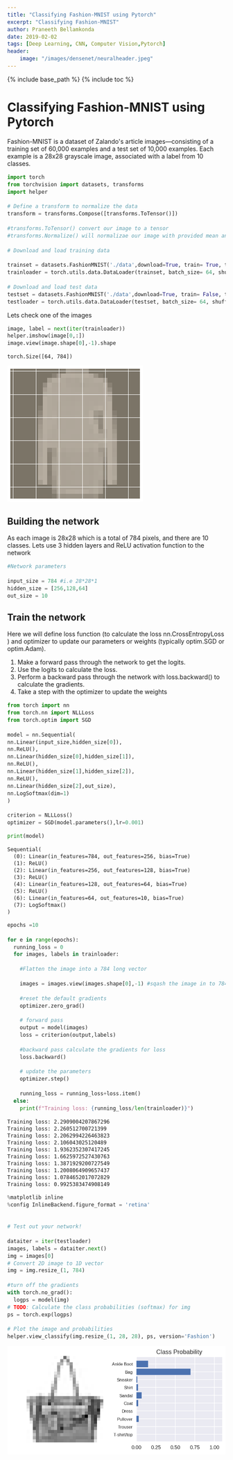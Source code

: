 ```yaml
---
title: "Classifying Fashion-MNIST using Pytorch"
excerpt: "Classifying Fashion-MNIST"
author: Praneeth Bellamkonda
date: 2019-02-02
tags: [Deep Learning, CNN, Computer Vision,Pytorch]
header:
    image: "/images/densenet/neuralheader.jpeg"
---
```


{% include base_path %}
{% include toc %}


# Classifying Fashion-MNIST using Pytorch

Fashion-MNIST is a dataset of Zalando's article images—consisting of a training set of 60,000 examples and a test set of 10,000 examples. Each example is a 28x28 grayscale image, associated with a label from 10 classes.


```python
import torch
from torchvision import datasets, transforms
import helper

# Define a transform to normalize the data
transform = transforms.Compose([transforms.ToTensor()])

#transforms.ToTensor() convert our image to a tensor
#transforms.Normalize() will normalizae our image with provided mean and sd values

# Download and load training data

trainset = datasets.FashionMNIST('./data',download=True, train= True, transform=transform)
trainloader = torch.utils.data.DataLoader(trainset, batch_size= 64, shuffle=True)

# Download and load test data
testset = datasets.FashionMNIST('./data',download=True, train= False, transform=transform)
testloader = torch.utils.data.DataLoader(testset, batch_size= 64, shuffle=True)
```

Lets check one of the images


```python
image, label = next(iter(trainloader))
helper.imshow(image[0,:])
image.view(image.shape[0],-1).shape
```




    torch.Size([64, 784])




![png](/images/fashionmnist/output_4_1.png)


## Building the network

As each image is 28x28 which is a total of 784 pixels, and there are 10 classes. Lets use 3 hidden layers and ReLU activation function to the network


```python
#Network parameters

input_size = 784 #i.e 28*28*1 
hidden_size = [256,128,64]
out_size = 10
```

## Train the network

Here we will define loss function (to calculate the loss nn.CrossEntropyLoss ) and optimizer to update our parameters or weights (typically optim.SGD or optim.Adam).




1.   Make a forward pass through the network to get the logits.
2.   Use the logits to calculate the loss.
3.   Perform a backward pass through the network with loss.backward() to calculate the gradients.
4.  Take a step with the optimizer to update the weights





```python
from torch import nn
from torch.nn import NLLLoss
from torch.optim import SGD

model = nn.Sequential(
nn.Linear(input_size,hidden_size[0]),
nn.ReLU(),
nn.Linear(hidden_size[0],hidden_size[1]),
nn.ReLU(),
nn.Linear(hidden_size[1],hidden_size[2]),
nn.ReLU(),
nn.Linear(hidden_size[2],out_size),
nn.LogSoftmax(dim=1)
)

criterion = NLLLoss()
optimizer = SGD(model.parameters(),lr=0.001)
```


```python
print(model)
```

    Sequential(
      (0): Linear(in_features=784, out_features=256, bias=True)
      (1): ReLU()
      (2): Linear(in_features=256, out_features=128, bias=True)
      (3): ReLU()
      (4): Linear(in_features=128, out_features=64, bias=True)
      (5): ReLU()
      (6): Linear(in_features=64, out_features=10, bias=True)
      (7): LogSoftmax()
    )
    


```python
epochs =10

for e in range(epochs):
  running_loss = 0
  for images, labels in trainloader:
    
    #Flatten the image into a 784 long vector
    
    images = images.view(images.shape[0],-1) #sqash the image in to 784*1 vector
    
    #reset the default gradients
    optimizer.zero_grad()
    
    # forward pass
    output = model(images)
    loss = criterion(output,labels)
    
    #backward pass calculate the gradients for loss
    loss.backward()
    
    # update the parameters
    optimizer.step()
    
    running_loss = running_loss+loss.item()
  else:
    print(f"Training loss: {running_loss/len(trainloader)}")
```

    Training loss: 2.2909004207867296
    Training loss: 2.260512700721399
    Training loss: 2.2062994226463823
    Training loss: 2.106043025120489
    Training loss: 1.9362352307417245
    Training loss: 1.6625972527430763
    Training loss: 1.3871929200727549
    Training loss: 1.2008064909657437
    Training loss: 1.0784652017072829
    Training loss: 0.9925383474908149
    


```python
%matplotlib inline
%config InlineBackend.figure_format = 'retina'


# Test out your network!

dataiter = iter(testloader)
images, labels = dataiter.next()
img = images[0]
# Convert 2D image to 1D vector
img = img.resize_(1, 784)

#turn off the gradients
with torch.no_grad():
  logps = model(img)
# TODO: Calculate the class probabilities (softmax) for img
ps = torch.exp(logps)

# Plot the image and probabilities
helper.view_classify(img.resize_(1, 28, 28), ps, version='Fashion')


```


![png](/images/fashionmnist/output_11_0.png)

